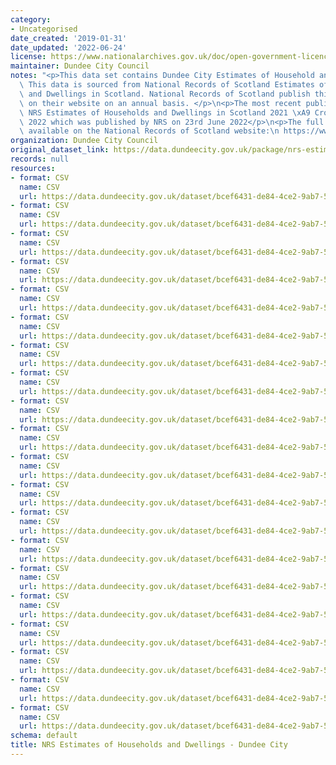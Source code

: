 ```yaml
---
category:
- Uncategorised
date_created: '2019-01-31'
date_updated: '2022-06-24'
license: https://www.nationalarchives.gov.uk/doc/open-government-licence/version/3/
maintainer: Dundee City Council
notes: "<p>This data set contains Dundee City Estimates of Household and Dwellings.\
  \ This data is sourced from National Records of Scotland Estimates of Households\
  \ and Dwellings in Scotland. National Records of Scotland publish this data set\
  \ on their website on an annual basis. </p>\n<p>The most recent publication is the\
  \ NRS Estimates of Households and Dwellings in Scotland 2021 \xA9 Crown Copyright\
  \ 2022 which was published by NRS on 23rd June 2022</p>\n<p>The full data set is\
  \ available on the National Records of Scotland website:\n https://www.nrscotland.gov.uk/statistics-and-data/statistics/statistics-by-theme/households/household-estimates/2021</p>"
organization: Dundee City Council
original_dataset_link: https://data.dundeecity.gov.uk/package/nrs-estimates-of-households-and-dwellings
records: null
resources:
- format: CSV
  name: CSV
  url: https://data.dundeecity.gov.uk/dataset/bcef6431-de84-4ce2-9ab7-57f2445f129f/resource/3b02d85b-344b-472a-ae54-77353a9b42d5/download/dundee_dwelling_estimates.csv
- format: CSV
  name: CSV
  url: https://data.dundeecity.gov.uk/dataset/bcef6431-de84-4ce2-9ab7-57f2445f129f/resource/cb7fe0a3-1422-4662-a8c1-f4bd77192c42/download/dundee_household_estimates.csv
- format: CSV
  name: CSV
  url: https://data.dundeecity.gov.uk/dataset/bcef6431-de84-4ce2-9ab7-57f2445f129f/resource/f5e1f70a-3245-49cf-af2a-bc1472c8f95f/download/dwelling_17.csv
- format: CSV
  name: CSV
  url: https://data.dundeecity.gov.uk/dataset/bcef6431-de84-4ce2-9ab7-57f2445f129f/resource/08a47350-2207-41df-a6bf-a53d96530a4b/download/dwelling_occupsept17.csv
- format: CSV
  name: CSV
  url: https://data.dundeecity.gov.uk/dataset/bcef6431-de84-4ce2-9ab7-57f2445f129f/resource/987c4747-2e9e-4543-9a7e-c859f627b325/download/household_estimates_1991_2018_dundee_city.csv
- format: CSV
  name: CSV
  url: https://data.dundeecity.gov.uk/dataset/bcef6431-de84-4ce2-9ab7-57f2445f129f/resource/f1246263-4390-4992-a483-0d91156d282f/download/2018_dundee_dwellings_occupancy.csv
- format: CSV
  name: CSV
  url: https://data.dundeecity.gov.uk/dataset/bcef6431-de84-4ce2-9ab7-57f2445f129f/resource/e271fd72-2a34-4b23-9f07-6c093cdc2f63/download/characteristics_dwellings_2018.csv
- format: CSV
  name: CSV
  url: https://data.dundeecity.gov.uk/dataset/bcef6431-de84-4ce2-9ab7-57f2445f129f/resource/a4d377f5-cbd0-41a3-9933-4bde306b6440/download/dwellings_2001_2018.csv
- format: CSV
  name: CSV
  url: https://data.dundeecity.gov.uk/dataset/bcef6431-de84-4ce2-9ab7-57f2445f129f/resource/7fca0285-8fb9-490e-a58d-8e1b8f61f4f8/download/hhold_estimates_2019.csv
- format: CSV
  name: CSV
  url: https://data.dundeecity.gov.uk/dataset/bcef6431-de84-4ce2-9ab7-57f2445f129f/resource/1d16500e-1849-4c50-b941-32b8cf3a120d/download/2019_dundee_dwelling_occupancy.csv
- format: CSV
  name: CSV
  url: https://data.dundeecity.gov.uk/dataset/bcef6431-de84-4ce2-9ab7-57f2445f129f/resource/3fc6d2c2-55ae-4e0f-a720-234285883434/download/dundee_characteristics_2019.csv
- format: CSV
  name: CSV
  url: https://data.dundeecity.gov.uk/dataset/bcef6431-de84-4ce2-9ab7-57f2445f129f/resource/280d6601-4106-4c7e-a69b-f34410c66176/download/dundee_dwellings_estimates_2019.csv
- format: CSV
  name: CSV
  url: https://data.dundeecity.gov.uk/dataset/bcef6431-de84-4ce2-9ab7-57f2445f129f/resource/e0ab9e34-be35-4290-84e8-0a485b05bfda/download/2020_dwellings_occupancy_dundeec.csv
- format: CSV
  name: CSV
  url: https://data.dundeecity.gov.uk/dataset/bcef6431-de84-4ce2-9ab7-57f2445f129f/resource/228718d2-6e0c-4df5-9ffa-3511383bce94/download/2020_dwelling_estimates_dundee.csv
- format: CSV
  name: CSV
  url: https://data.dundeecity.gov.uk/dataset/bcef6431-de84-4ce2-9ab7-57f2445f129f/resource/b7a6e3e9-42a6-46bc-8816-d003846f9ee0/download/nrs_2020_hhold_estimates.csv
- format: CSV
  name: CSV
  url: https://data.dundeecity.gov.uk/dataset/bcef6431-de84-4ce2-9ab7-57f2445f129f/resource/0385ce11-41be-4cfe-a3f8-3ffec8749f11/download/2020_dwelling_characteristics.csv
- format: CSV
  name: CSV
  url: https://data.dundeecity.gov.uk/dataset/bcef6431-de84-4ce2-9ab7-57f2445f129f/resource/ec2b522c-752c-44c4-9d01-cce236cd03a3/download/nrs_dundee_hh_estimates_2001_2021.csv
- format: CSV
  name: CSV
  url: https://data.dundeecity.gov.uk/dataset/bcef6431-de84-4ce2-9ab7-57f2445f129f/resource/37fffe9e-48ea-4a2b-ad6d-77cc00aa2b16/download/nrs_dwell_estimates_dundee_2001_2021.csv
- format: CSV
  name: CSV
  url: https://data.dundeecity.gov.uk/dataset/bcef6431-de84-4ce2-9ab7-57f2445f129f/resource/35e2d246-1354-4e6c-9843-afbf0f0c93f5/download/nrs_characteristics_dwellings_dec2021.csv
- format: CSV
  name: CSV
  url: https://data.dundeecity.gov.uk/dataset/bcef6431-de84-4ce2-9ab7-57f2445f129f/resource/0f42068c-6ad1-4827-a459-2d69cbc900e9/download/dundee_dwellings_occupancy_sept21.csv
schema: default
title: NRS Estimates of Households and Dwellings - Dundee City
---
```

